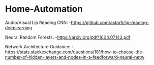 # Home-Automation
 

Audio/Visual Lip Reading CNN:
  -https://github.com/astorfi/lip-reading-deeplearning

Neural Random Forests:
  -https://arxiv.org/pdf/1604.07143.pdf

Network Architecture Guidance:
  -https://stats.stackexchange.com/questions/181/how-to-choose-the-number-of-hidden-layers-and-nodes-in-a-feedforward-neural-netw
  
